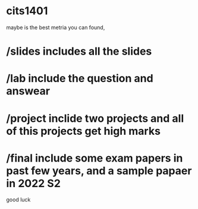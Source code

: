 # cits1401

maybe is the best metria you can found, 

# /slides includes all the slides
# /lab include the question and answear
# /project inclide two projects and all of this projects get high marks
# /final include some exam papers in past few years, and a sample papaer in 2022 S2

good luck
